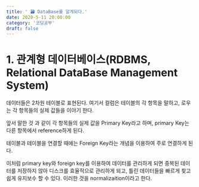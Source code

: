 ```yaml
---
title: ' 🗃 DataBase를 알게되다.'
date: 2020-5-11 20:00:00
category: '코딩공부'
draft: false
---
```




# 1. 관계형 데이터베이스(RDBMS, Relational DataBase Management System)

데이터들은 2차원 테이블로 표현된다. 여기서 컬럼은 테이블의 각 항목을 말하고, 로우는 각 항목들의 실제 값들을 이야기 한다.

앞서 말한 것 과 같이 각 항목들의 실제 값을 Primary Key라고 하며, primary Key는 다른 항목에서 reference하게 된다.

테이블과 테이블을 연결할 때에는 Foreign Key라는 개념을 이용하여 주로 연결하게 된다.

이처럼 primary key와 foreign key를 이용하여 데이터를 관리하게 되면 중복된 데이터를 저장하지 않아 디스크를 효율적으로 관리하게 되고, 틀린 데이터들을 빠르게 찾고 쉽게 유지보수 할 수 있다. 이러한 것을 normalizaition이라고 한다.

